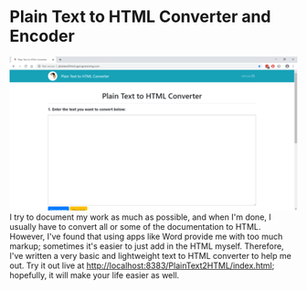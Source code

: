 # Plain Text to HTML Converter and Encoder
![Application Screenshot](https://github.com/garciart/PlainText2HTML/raw/master/readme00.png)
I try to document my work as much as possible, and when I'm done, I usually have to convert all or some of the documentation to HTML. However, I've found that using apps like Word provide me with too much markup; sometimes it's easier to just add in the HTML myself. Therefore, I've written a very basic and lightweight text to HTML converter to help me out. Try it out live at  [http://localhost:8383/PlainText2HTML/index.html](http://localhost:8383/PlainText2HTML/index.html); hopefully, it will make your life easier as well.